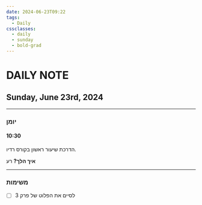 ```yaml
---
date: 2024-06-23T09:22
tags:
  - Daily
cssclasses:
  - daily
  - sunday
  - bold-grad
---
```

# DAILY NOTE
## Sunday, June 23rd, 2024
***
### יומן
#### 10:30
הדרכת שיעור ראשון בקורס רדיו.

**איך הלך?**
רע
***
### משימות
- [ ] לסיים את הפלוט של פרק 3